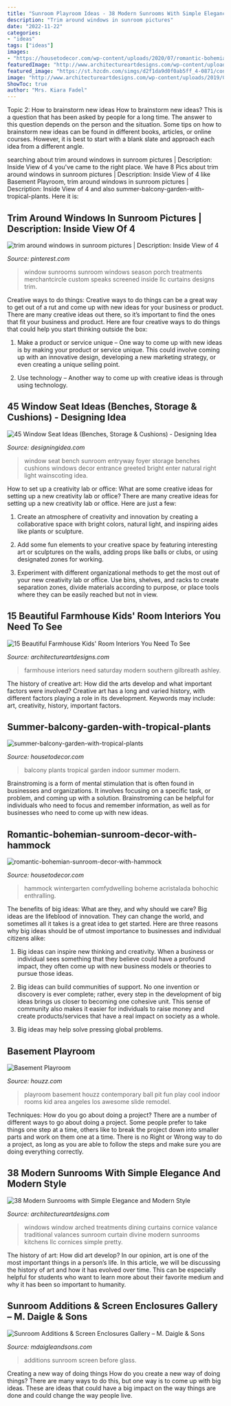 ```yaml
---
title: "Sunroom Playroom Ideas - 38 Modern Sunrooms With Simple Elegance And Modern Style"
description: "Trim around windows in sunroom pictures"
date: "2022-11-22"
categories:
- "ideas"
tags: ["ideas"]
images:
- "https://housetodecor.com/wp-content/uploads/2020/07/romantic-bohemian-sunroom-decor-with-hammock.jpg"
featuredImage: "http://www.architectureartdesigns.com/wp-content/uploads/2019/01/15-Beautiful-Farmhouse-Kids-Room-Interiors-You-Need-To-See-7.jpg"
featured_image: "https://st.hzcdn.com/simgs/d2f1da9d0f0ab5ff_4-0871/contemporary-kids.jpg"
image: "http://www.architectureartdesigns.com/wp-content/uploads/2019/01/15-Beautiful-Farmhouse-Kids-Room-Interiors-You-Need-To-See-7.jpg"
ShowToc: true
author: "Mrs. Kiara Fadel"
---
```



Topic 2: How to brainstorm new ideas
How to brainstorm new ideas? This is a question that has been asked by people for a long time. The answer to this question depends on the person and the situation. Some tips on how to brainstorm new ideas can be found in different books, articles, or online courses. However, it is best to start with a blank slate and approach each idea from a different angle.

	

		
searching about trim around windows in sunroom pictures | Description: Inside View of 4 you've came to the right place. We have 8 Pics about trim around windows in sunroom pictures | Description: Inside View of 4 like Basement Playroom, trim around windows in sunroom pictures | Description: Inside View of 4 and also summer-balcony-garden-with-tropical-plants. Here it is:
		
    
## Trim Around Windows In Sunroom Pictures | Description: Inside View Of 4

<img loading=lazy src="https://i.pinimg.com/originals/c5/b1/89/c5b189ed71c305237bda54ee2d346072.jpg" onerror="this.onerror=null;this.src='https://tse1.mm.bing.net/th?id=OIP.o8eRJaRnmI7jxBzmDmtPAwHaFo&amp;pid=15.1';" alt="trim around windows in sunroom pictures | Description: Inside View of 4">

_Source: pinterest.com_

>window sunrooms sunroom windows season porch treatments merchantcircle custom speaks screened inside llc curtains designs trim. 

	

Creative ways to do things:
Creative ways to do things can be a great way to get out of a rut and come up with new ideas for your business or product. There are many creative ideas out there, so it’s important to find the ones that fit your business and product. Here are four creative ways to do things that could help you start thinking outside the box:
1. Make a product or service unique – One way to come up with new ideas is by making your product or service unique. This could involve coming up with an innovative design, developing a new marketing strategy, or even creating a unique selling point.

2. Use technology – Another way to come up with creative ideas is through using technology.

    
## 45 Window Seat Ideas (Benches, Storage &amp; Cushions) - Designing Idea

<img loading=lazy src="http://cdn.designingidea.com/wp-content/uploads/2016/11/sunroom-window-seat-bench-in-room-with-wainscoting.jpg" onerror="this.onerror=null;this.src='https://tse2.mm.bing.net/th?id=OIP.b-M68XOz9qtDWkXR1n5KbwHaE9&amp;pid=15.1';" alt="45 Window Seat Ideas (Benches, Storage &amp; Cushions) - Designing Idea">

_Source: designingidea.com_

>window seat bench sunroom entryway foyer storage benches cushions windows decor entrance greeted bright enter natural right light wainscoting idea. 

	

How to set up a creativity lab or office: What are some creative ideas for setting up a new creativity lab or office?
There are many creative ideas for setting up a new creativity lab or office. Here are just a few: 
1. Create an atmosphere of creativity and innovation by creating a collaborative space with bright colors, natural light, and inspiring aides like plants or sculpture.

2. Add some fun elements to your creative space by featuring interesting art or sculptures on the walls, adding props like balls or clubs, or using designated zones for working.

3. Experiment with different organizational methods to get the most out of your new creativity lab or office. Use bins, shelves, and racks to create separation zones, divide materials according to purpose, or place tools where they can be easily reached but not in view.

    
## 15 Beautiful Farmhouse Kids&#039; Room Interiors You Need To See

<img loading=lazy src="http://www.architectureartdesigns.com/wp-content/uploads/2019/01/15-Beautiful-Farmhouse-Kids-Room-Interiors-You-Need-To-See-7.jpg" onerror="this.onerror=null;this.src='https://tse2.mm.bing.net/th?id=OIP.YZCuFrZIVENsEOUY3IPfKAHaKs&amp;pid=15.1';" alt="15 Beautiful Farmhouse Kids&#039; Room Interiors You Need To See">

_Source: architectureartdesigns.com_

>farmhouse interiors need saturday modern southern gilbreath ashley. 

	

The history of creative art: How did the arts develop and what important factors were involved?
Creative art has a long and varied history, with different factors playing a role in its development. Keywords may include: art, creativity, history, important factors.

    
## Summer-balcony-garden-with-tropical-plants

<img loading=lazy src="https://housetodecor.com/wp-content/uploads/2020/04/summer-balcony-garden-with-tropical-plants.jpg" onerror="this.onerror=null;this.src='https://tse3.mm.bing.net/th?id=OIP.PCTRK20sycVC_YJxZDQohwHaJ4&amp;pid=15.1';" alt="summer-balcony-garden-with-tropical-plants">

_Source: housetodecor.com_

>balcony plants tropical garden indoor summer modern. 

	

Brainstroming is a form of mental stimulation that is often found in businesses and organizations. It involves focusing on a specific task, or problem, and coming up with a solution. Brainstroming can be helpful for individuals who need to focus and remember information, as well as for businesses who need to come up with new ideas.

    
## Romantic-bohemian-sunroom-decor-with-hammock

<img loading=lazy src="https://housetodecor.com/wp-content/uploads/2020/07/romantic-bohemian-sunroom-decor-with-hammock.jpg" onerror="this.onerror=null;this.src='https://tse2.mm.bing.net/th?id=OIP.2vmyhRnCbdckLLdWENjesQHaHO&amp;pid=15.1';" alt="romantic-bohemian-sunroom-decor-with-hammock">

_Source: housetodecor.com_

>hammock wintergarten comfydwelling boheme acristalada bohochic enthralling. 

	

The benefits of big ideas: What are they, and why should we care?
Big ideas are the lifeblood of innovation. They can change the world, and sometimes all it takes is a great idea to get started. Here are three reasons why big ideas should be of utmost importance to businesses and individual citizens alike: 
1) Big ideas can inspire new thinking and creativity. When a business or individual sees something that they believe could have a profound impact, they often come up with new business models or theories to pursue those ideas. 

2) Big ideas can build communities of support. No one invention or discovery is ever complete; rather, every step in the development of big ideas brings us closer to becoming one cohesive unit. This sense of community also makes it easier for individuals to raise money and create products/services that have a real impact on society as a whole. 

3) Big ideas may help solve pressing global problems.

    
## Basement Playroom

<img loading=lazy src="https://st.hzcdn.com/simgs/d2f1da9d0f0ab5ff_4-0871/contemporary-kids.jpg" onerror="this.onerror=null;this.src='https://tse4.mm.bing.net/th?id=OIP.kVVQXUlyajG8bxxboM2uMQHaE7&amp;pid=15.1';" alt="Basement Playroom">

_Source: houzz.com_

>playroom basement houzz contemporary ball pit fun play cool indoor rooms kid area angeles los awesome slide remodel. 

	

Techniques: How do you go about doing a project?
There are a number of different ways to go about doing a project. Some people prefer to take things one step at a time, others like to break the project down into smaller parts and work on them one at a time. There is no Right or Wrong way to do a project, as long as you are able to follow the steps and make sure you are doing everything correctly.

    
## 38 Modern Sunrooms With Simple Elegance And Modern Style

<img loading=lazy src="http://www.architectureartdesigns.com/wp-content/uploads/2013/06/divinekitchens._com.jpg" onerror="this.onerror=null;this.src='https://tse1.mm.bing.net/th?id=OIP._FTo4YZ087k2dT1PumS8JAHaE7&amp;pid=15.1';" alt="38 Modern Sunrooms with Simple Elegance and Modern Style">

_Source: architectureartdesigns.com_

>windows window arched treatments dining curtains cornice valance traditional valances sunroom curtain divine modern sunrooms kitchens llc cornices simple pretty. 

	

The history of art: How did art develop?
In our opinion, art is one of the most important things in a person’s life. In this article, we will be discussing the history of art and how it has evolved over time. This can be especially helpful for students who want to learn more about their favorite medium and why it has been so important to humanity.

    
## Sunroom Additions &amp; Screen Enclosures Gallery – M. Daigle &amp; Sons

<img loading=lazy src="https://mdaigleandsons.com/wp-content/uploads/2014/03/laforty.jpg" onerror="this.onerror=null;this.src='https://tse3.mm.bing.net/th?id=OIP.tT53wE8b9nUXqRFJKLjk-AHaFj&amp;pid=15.1';" alt="Sunroom Additions &amp; Screen Enclosures Gallery – M. Daigle &amp; Sons">

_Source: mdaigleandsons.com_

>additions sunroom screen before glass. 

	

Creating a new way of doing things
How do you create a new way of doing things? There are many ways to do this, but one way is to come up with big ideas. These are ideas that could have a big impact on the way things are done and could change the way people live.

